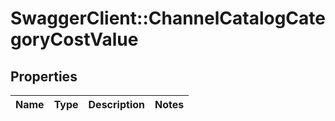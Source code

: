 # SwaggerClient::ChannelCatalogCategoryCostValue

## Properties
Name | Type | Description | Notes
------------ | ------------- | ------------- | -------------


